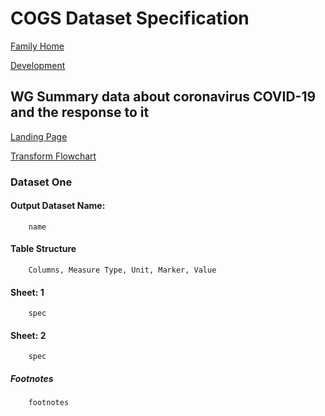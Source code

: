 # COGS Dataset Specification

[Family Home](https://gss-cogs.github.io/family-covid-19/datasets/specmenu.html)

[Development](https://gss-cogs.github.io/family-covid-19/datasets/index.html)

## WG Summary data about coronavirus  COVID-19  and the response to it 

[Landing Page](https://gov.wales/summary-data-about-coronavirus-covid-19-and-response-it)

[Transform Flowchart](https://gss-cogs.github.io/family-covid-19/datasets/specflowcharts.html?wg-summary-data-about-coronavirus-covid-19-and-the-response-to-it/flowchart.ttl)

### Dataset One

#### Output Dataset Name:

		name

#### Table Structure

		Columns, Measure Type, Unit, Marker, Value

#### Sheet: 1

		spec

#### Sheet: 2

		spec

##### Footnotes

		footnotes

